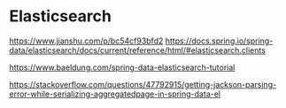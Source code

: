 # Elasticsearch
https://www.jianshu.com/p/bc54cf93bfd2
https://docs.spring.io/spring-data/elasticsearch/docs/current/reference/html/#elasticsearch.clients


https://www.baeldung.com/spring-data-elasticsearch-tutorial


https://stackoverflow.com/questions/47792915/getting-jackson-parsing-error-while-serializing-aggregatedpage-in-spring-data-el